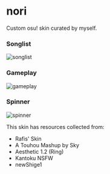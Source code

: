 # nori
Custom osu! skin curated by myself.

### Songlist
![songlist](https://raw.githubusercontent.com/sleepywitchgal/nori/master/screenshots/menu.png)

### Gameplay
![gameplay](https://raw.githubusercontent.com/sleepywitchgal/nori/master/screenshots/comboburst.png)

### Spinner
![spinner](https://raw.githubusercontent.com/sleepywitchgal/nori/master/screenshots/spinner.png)

This skin has resources collected from:
- Rafis' Skin
- A Touhou Mashup by Sky
- Aesthetic 1.2 (Ring)
- Kantoku NSFW
- newShige1
